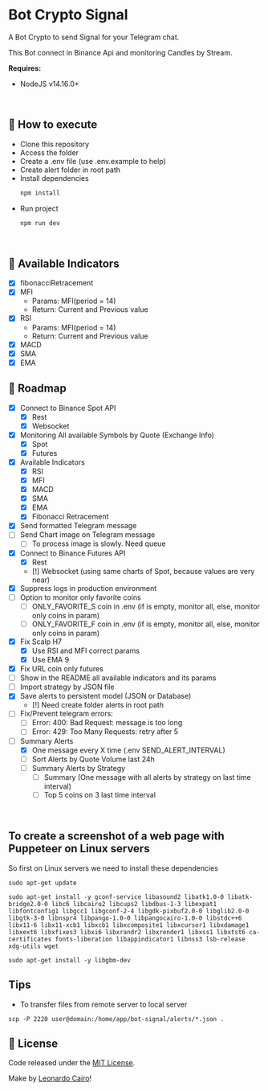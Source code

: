 # Bot Crypto Signal

A Bot Crypto to send Signal for your Telegram chat.

This Bot connect in Binance Api and monitoring Candles by Stream.

**Requires:**
  * NodeJS v14.16.0+

<br/>

## 🚀 How to execute

* Clone this repository
* Access the folder
* Create a .env file (use .env.example to help)
* Create alert folder in root path
* Install dependencies
  ```bash
  npm install
  ```
* Run project 
  ```bash
  npm run dev
  ```

<br/>

## 💱 Available Indicators
- [X] fibonacciRetracement
- [X] MFI
  - Params: MFI(period = 14)
  - Return: Current and Previous value
- [X] RSI
  - Params: MFI(period = 14)
  - Return: Current and Previous value
- [X] MACD
- [X] SMA
- [X] EMA

## 📆 Roadmap

- [X] Connect to Binance Spot API
  - [X] Rest
  - [X] Websocket
- [X] Monitoring All available Symbols by Quote (Exchange Info)
  - [X] Spot
  - [X] Futures
- [X] Available Indicators
  - [X] RSI
  - [X] MFI
  - [X] MACD
  - [X] SMA
  - [X] EMA
  - [X] Fibonacci Retracement
- [X] Send formatted Telegram message
- [ ] Send Chart image on Telegram message
  - [ ] To process image is slowly. Need queue
- [X] Connect to Binance Futures API
  - [X] Rest
  - [!] Websocket (using same charts of Spot, because values are very near)
- [X] Suppress logs in production environment
- [ ] Option to monitor only favorite coins
  - [ ] ONLY_FAVORITE_S coin in .env (if is empty, monitor all, else, monitor only coins in param)
  - [ ] ONLY_FAVORITE_F coin in .env (if is empty, monitor all, else, monitor only coins in param)
- [X] Fix Scalp H7
  - [X] Use RSI and MFI correct params
  - [X] Use EMA 9
- [X] Fix URL coin only futures
- [ ] Show in the README all available indicators and its params
- [ ] Import strategy by JSON file
- [X] Save alerts to persistent model (JSON or Database)
  - [!] Need create folder alerts in root path
- [ ] Fix/Prevent telegram errors: 
  - [ ] Error: 400: Bad Request: message is too long
  - [ ] Error: 429: Too Many Requests: retry after 5
- [ ] Summary Alerts
  - [X] One message every X time (.env SEND_ALERT_INTERVAL)
  - [ ] Sort Alerts by Quote Volume last 24h
  - [ ] Summary Alerts by Strategy
    - [ ] Summary (One message with all alerts by strategy on last time interval)
    - [ ] Top 5 coins on 3 last time interval

<br/>

## To create a screenshot of a web page with Puppeteer on Linux servers

So first on Linux servers we need to install these dependencies

```shell
sudo apt-get update

sudo apt-get install -y gconf-service libasound2 libatk1.0-0 libatk-bridge2.0-0 libc6 libcairo2 libcups2 libdbus-1-3 libexpat1 libfontconfig1 libgcc1 libgconf-2-4 libgdk-pixbuf2.0-0 libglib2.0-0 libgtk-3-0 libnspr4 libpango-1.0-0 libpangocairo-1.0-0 libstdc++6 libx11-6 libx11-xcb1 libxcb1 libxcomposite1 libxcursor1 libxdamage1 libxext6 libxfixes3 libxi6 libxrandr2 libxrender1 libxss1 libxtst6 ca-certificates fonts-liberation libappindicator1 libnss3 lsb-release xdg-utils wget

sudo apt-get install -y libgbm-dev
```

## Tips

* To transfer files from remote server to local server
```shell
scp -P 2220 user@domain:/home/app/bot-signal/alerts/*.json .
```

## 📄 License

Code released under the [MIT License](./LICENSE).

Make by [Leonardo Cairo](https://www.linkedin.com/in/leocairos/)!


